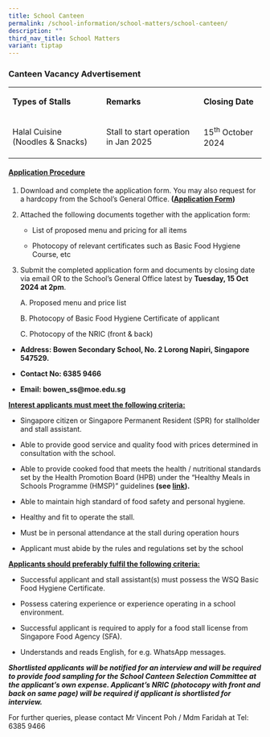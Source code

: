 ```yaml
---
title: School Canteen
permalink: /school-information/school-matters/school-canteen/
description: ""
third_nav_title: School Matters
variant: tiptap
---
```

<h3>Canteen Vacancy Advertisement</h3>
<table style="minWidth: 75px">
<colgroup>
<col>
<col>
<col>
</colgroup>
<tbody>
<tr>
<td rowspan="1" colspan="1">
<p><strong>Types of Stalls</strong>
</p>
</td>
<td rowspan="1" colspan="1">
<p><strong>Remarks</strong>
</p>
</td>
<td rowspan="1" colspan="1">
<p><strong>Closing Date</strong>
</p>
</td>
</tr>
<tr>
<td rowspan="1" colspan="1">
<p>Halal Cuisine (Noodles &amp; Snacks)</p>
</td>
<td rowspan="1" colspan="1">
<p>Stall to start operation in Jan 2025</p>
</td>
<td rowspan="1" colspan="1">
<p>15<sup>th</sup> October 2024</p>
</td>
</tr>
</tbody>
</table>
<h4><strong><u>Application Procedure</u></strong></h4>
<ol data-tight="true" class="tight">
<li>
<p>Download and complete the application form. You may also request for a
hardcopy from the School’s General Office.<strong> (<a href="https://www.manjusrisec.moe.edu.sg/files/News/application%20for%20canteen%20stall.pdf" rel="noopener noreferrer nofollow" target="_blank">Application Form</a>)</strong>
</p>
</li>
<li>
<p>Attached the following documents together with the application form:</p>
<ul data-tight="true" class="tight">
<li>
<p>List of proposed menu and pricing for all items</p>
</li>
<li>
<p>Photocopy of relevant certificates such as Basic Food Hygiene Course,
etc</p>
</li>
</ul>
</li>
<li>
<p>Submit the completed application form and documents by closing date via
email OR to the School’s General Office latest by <strong>Tuesday, 15 Oct 2024 at 2pm</strong>.</p>
<p></p>
<p>A. Proposed menu and price list</p>
<p>B. Photocopy of Basic Food Hygiene Certificate of applicant</p>
<p>C. Photocopy of the NRIC (front &amp; back)</p>
</li>
</ol>
<ul data-tight="true" class="tight">
<li>
<p><strong>Address: Bowen Secondary School, No. 2 Lorong Napiri, Singapore 547529.</strong>
</p>
</li>
<li>
<p><strong>Contact No: 6385 9466</strong>
</p>
</li>
<li>
<p><strong>Email: <a rel="noopener noreferrer nofollow" target="_blank">bowen_ss@moe.edu.sg</a></strong>
</p>
</li>
</ul>
<p><strong><u>Interest applicants must meet the following criteria:</u></strong>
</p>
<ul data-tight="true" class="tight">
<li>
<p>Singapore citizen or Singapore Permanent Resident (SPR) for stallholder
and stall assistant.</p>
</li>
<li>
<p>Able to provide good service and quality food with prices determined in
consultation with the school.</p>
</li>
<li>
<p>Able to provide cooked food that meets the health / nutritional standards
set by the Health Promotion Board (HPB) under the “Healthy Meals in Schools
Programme (HMSP)” guidelines<strong> (see&nbsp;<a href="https://www.hpb.gov.sg/schools/school-programmes/healthy-meals-in-schools-programme" rel="noopener noreferrer nofollow" target="_blank">link</a>).</strong>
</p>
</li>
<li>
<p>Able to maintain high standard of food safety and personal hygiene.</p>
</li>
<li>
<p>Healthy and fit to operate the stall.</p>
</li>
<li>
<p>Must be in personal attendance at the stall during operation hours</p>
</li>
<li>
<p>Applicant must abide by the rules and regulations set by the school</p>
</li>
</ul>
<p><strong><u>Applicants should preferably fulfil the following criteria:</u></strong>
</p>
<ul data-tight="true" class="tight">
<li>
<p>Successful applicant and stall assistant(s) must possess the WSQ Basic
Food Hygiene Certificate.</p>
</li>
<li>
<p>Possess catering experience or experience operating in a school environment.</p>
</li>
<li>
<p>Successful applicant is required to apply for a food stall license from
Singapore Food Agency (SFA).</p>
</li>
<li>
<p>Understands and reads English, for e.g. WhatsApp messages.</p>
</li>
</ul>
<p><strong><em>Shortlisted applicants will be notified for an interview and will be required to provide food sampling for the School Canteen Selection Committee at the applicant’s own expense. Applicant’s NRIC (photocopy with front and back on same page) will be required if applicant is shortlisted for interview.</em></strong>
</p>
<p>For further queries, please contact Mr Vincent Poh / Mdm Faridah at Tel:
6385 9466</p>